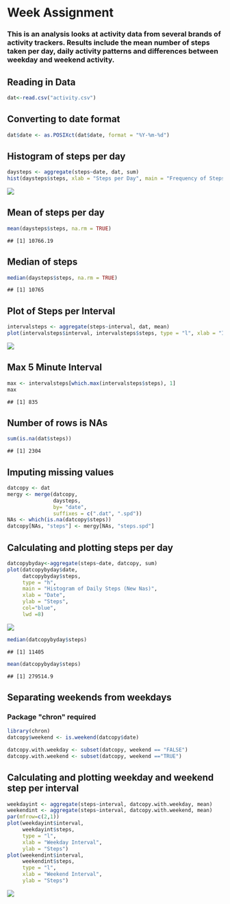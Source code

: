 Week Assignment
================

### This is an analysis looks at activity data from several brands of activity trackers. Results include the mean number of steps taken per day, daily activity patterns and differences between weekday and weekend activity.

Reading in Data
---------------

``` r
dat<-read.csv("activity.csv")
```

Converting to date format
-------------------------

``` r
dat$date <- as.POSIXct(dat$date, format = "%Y-%m-%d")
```

Histogram of steps per day
--------------------------

``` r
daysteps <- aggregate(steps~date, dat, sum)
hist(daysteps$steps, xlab = "Steps per Day", main = "Frequency of Steps per Day")
```

![](PA1_template_files/figure-markdown_github/unnamed-chunk-3-1.png)

Mean of steps per day
---------------------

``` r
mean(daysteps$steps, na.rm = TRUE)
```

    ## [1] 10766.19

Median of steps
---------------

``` r
median(daysteps$steps, na.rm = TRUE)
```

    ## [1] 10765

Plot of Steps per Interval
--------------------------

``` r
intervalsteps <- aggregate(steps~interval, dat, mean)
plot(intervalsteps$interval, intervalsteps$steps, type = "l", xlab = "Interval", ylab = "Mean Steps", main = "Mean Steps per Interval")
```

![](PA1_template_files/figure-markdown_github/unnamed-chunk-6-1.png)

Max 5 Minute Interval
---------------------

``` r
max <- intervalsteps[which.max(intervalsteps$steps), 1]
max
```

    ## [1] 835

Number of rows is NAs
---------------------

``` r
sum(is.na(dat$steps))
```

    ## [1] 2304

Imputing missing values
-----------------------

``` r
datcopy <- dat
mergy <- merge(datcopy, 
               daysteps, 
               by= "date", 
               suffixes = c(".dat", ".spd"))
NAs <- which(is.na(datcopy$steps))
datcopy[NAs, "steps"] <- mergy[NAs, "steps.spd"]
```

Calculating and plotting steps per day
--------------------------------------

``` r
datcopybyday<-aggregate(steps~date, datcopy, sum)
plot(datcopybyday$date, 
     datcopybyday$steps, 
     type = "h", 
     main = "Histogram of Daily Steps (New Nas)", 
     xlab = "Date", 
     ylab = "Steps", 
     col="blue", 
     lwd =8)
```

![](PA1_template_files/figure-markdown_github/unnamed-chunk-10-1.png)

``` r
median(datcopybyday$steps)
```

    ## [1] 11405

``` r
mean(datcopybyday$steps)
```

    ## [1] 279514.9

Separating weekends from weekdays
---------------------------------

### Package "chron" required

``` r
library(chron)
datcopy$weekend <- is.weekend(datcopy$date)

datcopy.with.weekday <- subset(datcopy, weekend == "FALSE")
datcopy.with.weekend <- subset(datcopy, weekend =="TRUE")
```

Calculating and plotting weekday and weekend step per interval
--------------------------------------------------------------

``` r
weekdayint <- aggregate(steps~interval, datcopy.with.weekday, mean)
weekendint <- aggregate(steps~interval, datcopy.with.weekend, mean)
par(mfrow=c(2,1))
plot(weekdayint$interval, 
     weekdayint$steps, 
     type = "l", 
     xlab = "Weekday Interval", 
     ylab = "Steps")
plot(weekendint$interval, 
     weekendint$steps, 
     type = "l", 
     xlab = "Weekend Interval", 
     ylab = "Steps")
```

![](PA1_template_files/figure-markdown_github/unnamed-chunk-12-1.png)

